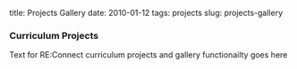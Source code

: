 title: Projects Gallery
date: 2010-01-12
tags: projects
slug: projects-gallery

### Curriculum Projects

Text for RE:Connect curriculum projects and gallery functionailty goes here
